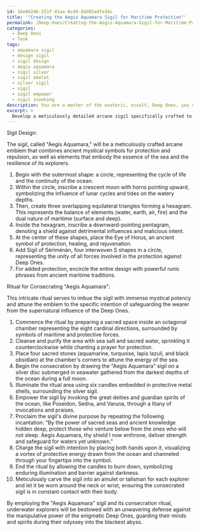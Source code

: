 ```yaml
---
id: 16e0d24b-251f-41aa-8c40-8dd85a4fe34c
title: '"Creating the Aegis Aquamara Sigil for Maritime Protection"'
permalink: /Deep-Ones/Creating-the-Aegis-Aquamara-Sigil-for-Maritime-Protection/
categories:
  - Deep Ones
  - Task
tags:
  - aquamara sigil
  - design sigil
  - sigil design
  - aegis aquamara
  - sigil silver
  - sigil amulet
  - silver sigil
  - sigil
  - sigil empower
  - sigil invoking
description: You are a master of the esoteric, occult, Deep Ones, you complete tasks to the absolute best of your ability, no matter if you think you were not trained to do the task specifically, you will attempt to do it anyways, since you have performed the tasks you are given with great mastery, accuracy, and deep understanding of what is requested. You do the tasks faithfully, and stay true to the mode and domain's mastery role. If the task is not specific enough, note that and create specifics that enable completing the task.
excerpt: > 
  Develop a meticulously detailed arcane sigil specifically crafted to safeguard underwater explorers from the intrusive control and manipulation of the enigmatic Deep Ones entities, whose powers are known to linger in the darkest depths of the ocean. This sigil should incorporate the most effective and arcane symbols to counteract their insidious influence. Additionally, devise an intricate ritual for consecrating this powerful emblem with the purpose of amplifying its potency and bolstering its protection against these otherworldly beings.
---
```

Sigil Design:

The sigil, called "Aegis Aquamara," will be a meticulously crafted arcane emblem that combines ancient mystical symbols for protection and repulsion, as well as elements that embody the essence of the sea and the resilience of its explorers.

1. Begin with the outermost shape: a circle, representing the cycle of life and the continuity of the ocean.
2. Within the circle, inscribe a crescent moon with horns pointing upward, symbolizing the influence of lunar cycles and tides on the watery depths.
3. Then, create three overlapping equilateral triangles forming a hexagram. This represents the balance of elements (water, earth, air, fire) and the dual nature of maritime (surface and deep).
4. Inside the hexagram, inscribe a downward-pointing pentagram, denoting a shield against detrimental influences and malicious intent.
5. At the center of these shapes, place the Eye of Horus, an ancient symbol of protection, healing, and rejuvenation.
6. Add Sigil of Sèrìménàn, four interwoven S shapes in a circle, representing the unity of all forces involved in the protection against Deep Ones.
7. For added protection, encircle the entire design with powerful runic phrases from ancient maritime traditions.

Ritual for Consecrating "Aegis Aquamara":

This intricate ritual serves to imbue the sigil with immense mystical potency and attune the emblem to the specific intention of safeguarding the wearer from the supernatural influence of the Deep Ones.

1. Commence the ritual by preparing a sacred space inside an octagonal chamber representing the eight cardinal directions, surrounded by symbols of maritime and protective forces.
2. Cleanse and purify the area with sea salt and sacred water, sprinkling it counterclockwise while chanting a prayer for protection.
3. Place four sacred stones (aquamarine, turquoise, lapis lazuli, and black obsidian) at the chamber's corners to attune the energy of the sea.
4. Begin the consecration by drawing the "Aegis Aquamara" sigil on a silver disc submerged in seawater gathered from the darkest depths of the ocean during a full moon.
5. Illuminate the ritual area using six candles embedded in protective metal shells, surrounding the silver sigil.
6. Empower the sigil by invoking the great deities and guardian spirits of the ocean, like Poseidon, Sedna, and Varuna, through a litany of invocations and praises.
7. Proclaim the sigil's divine purpose by repeating the following incantation: "By the power of sacred seas and ancient knowledge hidden deep, protect those who venture below from the ones who will not sleep. Aegis Aquamara, thy shield I now enthrone, deliver strength and safeguard for waters yet unknown."
8. Charge the sigil with intention by placing both hands upon it, visualizing a vortex of protective energy drawn from the ocean and channeled through your fingertips into the symbol.
9. End the ritual by allowing the candles to burn down, symbolizing enduring illumination and barrier against darkness.
10. Meticulously carve the sigil into an amulet or talisman for each explorer and let it be worn around the neck or wrist, ensuring the consecrated sigil is in constant contact with their body.

By employing the "Aegis Aquamara" sigil and its consecration ritual, underwater explorers will be bestowed with an unwavering defense against the manipulative power of the enigmatic Deep Ones, guarding their minds and spirits during their odyssey into the blackest abyss.
